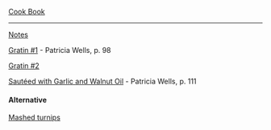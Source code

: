 [Cook Book](https://github.com/vmsmith/CookBook/blob/master/README.md)  

-----  

[Notes](https://github.com/vmsmith/CookBook/blob/master/notes.md)  

[Gratin #1]() - Patricia Wells, p. 98    

[Gratin #2]() 

[Sautéed with Garlic and Walnut Oil]() - Patricia Wells, p. 111  

#### Alternative  

[Mashed turnips](https://github.com/vmsmith/CookBook/blob/master/veg_turnips_mashed.md)   
